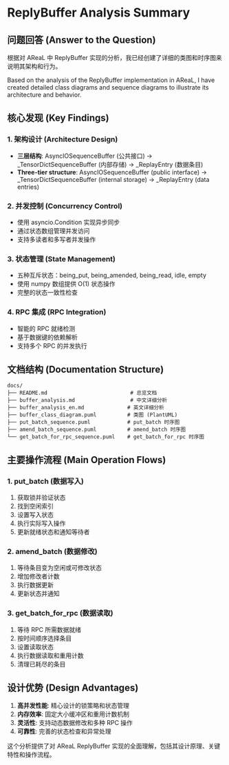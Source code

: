 # ReplyBuffer Analysis Summary

## 问题回答 (Answer to the Question)

根据对 AReaL 中 ReplyBuffer 实现的分析，我已经创建了详细的类图和时序图来说明其架构和行为。

Based on the analysis of the ReplyBuffer implementation in AReaL, I have created detailed class diagrams and sequence diagrams to illustrate its architecture and behavior.

## 核心发现 (Key Findings)

### 1. 架构设计 (Architecture Design)
- **三层结构**: AsyncIOSequenceBuffer (公共接口) → _TensorDictSequenceBuffer (内部存储) → _ReplayEntry (数据条目)
- **Three-tier structure**: AsyncIOSequenceBuffer (public interface) → _TensorDictSequenceBuffer (internal storage) → _ReplayEntry (data entries)

### 2. 并发控制 (Concurrency Control)  
- 使用 asyncio.Condition 实现异步同步
- 通过状态数组管理并发访问
- 支持多读者和多写者并发操作

### 3. 状态管理 (State Management)
- 五种互斥状态：being_put, being_amended, being_read, idle, empty
- 使用 numpy 数组提供 O(1) 状态操作
- 完整的状态一致性检查

### 4. RPC 集成 (RPC Integration)
- 智能的 RPC 就绪检测
- 基于数据键的依赖解析
- 支持多个 RPC 的并发执行

## 文档结构 (Documentation Structure)

```
docs/
├── README.md                           # 总览文档
├── buffer_analysis.md                  # 中文详细分析  
├── buffer_analysis_en.md              # 英文详细分析
├── buffer_class_diagram.puml          # 类图 (PlantUML)
├── put_batch_sequence.puml            # put_batch 时序图
├── amend_batch_sequence.puml          # amend_batch 时序图
└── get_batch_for_rpc_sequence.puml    # get_batch_for_rpc 时序图
```

## 主要操作流程 (Main Operation Flows)

### 1. put_batch (数据写入)
1. 获取锁并验证状态
2. 找到空闲索引
3. 设置写入状态
4. 执行实际写入操作
5. 更新就绪状态和通知等待者

### 2. amend_batch (数据修改)
1. 等待条目变为空闲或可修改状态
2. 增加修改者计数
3. 执行数据更新
4. 更新状态并通知

### 3. get_batch_for_rpc (数据读取)
1. 等待 RPC 所需数据就绪
2. 按时间顺序选择条目
3. 设置读取状态
4. 执行数据读取和重用计数
5. 清理已耗尽的条目

## 设计优势 (Design Advantages)

1. **高并发性能**: 精心设计的锁策略和状态管理
2. **内存效率**: 固定大小缓冲区和重用计数机制
3. **灵活性**: 支持动态数据修改和多种 RPC 操作
4. **可靠性**: 完善的状态检查和异常处理

这个分析提供了对 AReaL ReplyBuffer 实现的全面理解，包括其设计原理、关键特性和操作流程。